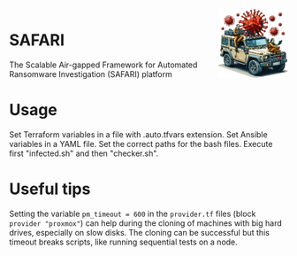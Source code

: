 <img style="float:right;" src="icon.png?raw=true" width="25%">

# SAFARI
The Scalable Air-gapped Framework for Automated Ransomware Investigation (SAFARI) platform


# Usage
Set Terraform variables in a file with .auto.tfvars extension. Set Ansible variables in a YAML file. Set the correct paths for the bash files.
Execute first "infected.sh" and then "checker.sh".

# Useful tips
Setting the variable `pm_timeout = 600` in the `provider.tf` files (block `provider "proxmox"`) can help during the cloning of machines with big hard drives, especially on slow disks. The cloning can be successful but this timeout breaks scripts, like running sequential tests on a node.
